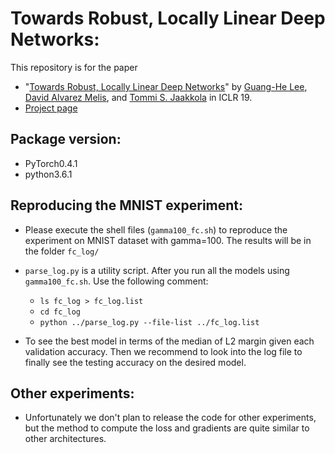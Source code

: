 # Towards Robust, Locally Linear Deep Networks:

This repository is for the paper

 * "[Towards Robust, Locally Linear Deep Networks](https://openreview.net/pdf?id=SylCrnCcFX)" by [Guang-He Lee](https://people.csail.mit.edu/guanghe/), [David Alvarez Melis](https://people.csail.mit.edu/davidam/), and [Tommi S. Jaakkola](http://people.csail.mit.edu/tommi/) in ICLR 19.
 * [Project page](http://people.csail.mit.edu/guanghe/locally_linear)

## Package version:

 * PyTorch0.4.1
 * python3.6.1

## Reproducing the MNIST experiment:

 * Please execute the shell files (`gamma100_fc.sh`) to reproduce the experiment on MNIST dataset with gamma=100. The results will be in the folder `fc_log/`

 * `parse_log.py` is a utility script. After you run all the models using `gamma100_fc.sh`. Use the following comment:

   * `ls fc_log > fc_log.list`
   * `cd fc_log`
   * `python ../parse_log.py --file-list ../fc_log.list`

 * To see the best model in terms of the median of L2 margin given each validation accuracy. Then we recommend to look into the log file to finally see the testing accuracy on the desired model.

## Other experiments:

 * Unfortunately we don't plan to release the code for other experiments, but the method to compute the loss and gradients are quite similar to other architectures.


